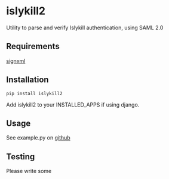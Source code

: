 # islykill2

Utility to parse and verify Islykill authentication, using SAML 2.0

## Requirements

[signxml](https://github.com/kislyuk/signxml)

## Installation

`pip install islykill2`

Add islykill2 to your INSTALLED_APPS if using django.

## Usage

See example.py on [github](https://github.com/sindrig/)

## Testing

Please write some